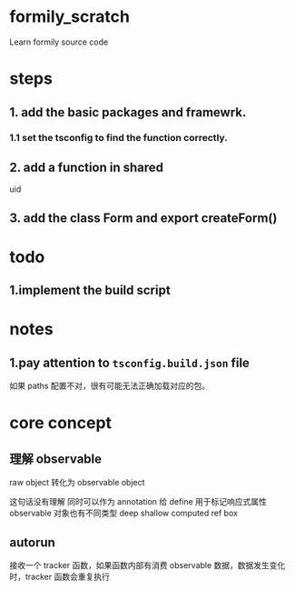 # formily_scratch
Learn formily source code

# steps
## 1. add the basic packages and framewrk.
### 1.1 set the tsconfig to find the function correctly.


## 2. add a function in shared
uid

## 3. add the class Form and export createForm()

# todo
## 1.implement the build script


# notes
## 1.pay attention to `tsconfig.build.json` file
如果 paths 配置不对，很有可能无法正确加载对应的包。

# core concept
## 理解 observable
raw object 转化为 observable object

这句话没有理解  同时可以作为 annotation 给 define 用于标记响应式属性
observable 对象也有不同类型
deep shallow computed ref box

## autorun
接收一个 tracker 函数，如果函数内部有消费 observable 数据，数据发生变化时，tracker 函数会重复执行
